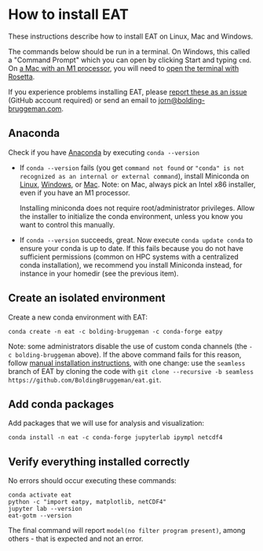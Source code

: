 # How to install EAT

These instructions describe how to install EAT on Linux, Mac and Windows.

The commands below should be run in a terminal. On Windows, this called a "Command Prompt" which you can open by clicking Start and typing `cmd`. On [a Mac with an M1 processor](https://en.wikipedia.org/wiki/Apple_M1#Products_that_use_the_Apple_M1_series), you will need to [open the terminal with Rosetta](https://www.byran.tech/html/how-to-make-a-rosetta-2-emulated-x86-terminal-on-arm-apple-silicon-chips.html).

If you experience problems installing EAT, please [report these as an issue](https://github.com/BoldingBruggeman/eat-examples/issues) (GitHub account required) or send an email to jorn@bolding-bruggeman.com.

## Anaconda

Check if you have [Anaconda](https://new.anaconda.com/products/distribution) by executing `conda --version`

* If `conda --version` fails (you get `command not found` or `"conda" is not recognized as an internal or external command`), install Miniconda on [Linux](https://conda.io/projects/conda/en/stable/user-guide/install/linux.html), [Windows](https://conda.io/projects/conda/en/stable/user-guide/install/windows.html), or [Mac](https://conda.io/projects/conda/en/stable/user-guide/install/macos.html). Note: on Mac, always pick an Intel x86 installer, even if you have an M1 processor.

  Installing miniconda does not require root/administrator privileges. Allow the installer to initialize the conda environment, unless you know you want to control this manually.​

* If `conda --version` succeeds, great. Now execute `conda update conda` to ensure your conda is up to date. If this fails because you do not have sufficient permissions (common on HPC systems with a centralized conda installation), we recommend you install Miniconda instead, for instance in your homedir (see the previous item).

## Create an isolated environment

Create a new conda environment with EAT​:
   
```
conda create -n eat -c bolding-bruggeman -c conda-forge eatpy
```

Note: some administrators disable the use of custom conda channels (the `-c bolding-bruggeman` above). If the above command fails for this reason, follow [manual installation instructions](https://github.com/BoldingBruggeman/eat/wiki#building-and-installing-manually), with one change: use the `seamless` branch of EAT by cloning the code with `git clone --recursive -b seamless https://github.com/BoldingBruggeman/eat.git`.

## Add conda packages

Add packages that we will use for analysis and visualization​:

```
conda install -n eat -c conda-forge jupyterlab ipympl netcdf4
```

## Verify everything installed correctly

No errors should occur executing these commands​:

```
conda activate eat
python -c "import eatpy, matplotlib, netCDF4"
jupyter lab --version
eat-gotm --version
```

The final command will report `model(no filter program present)`, among others - that is expected and not an error.
